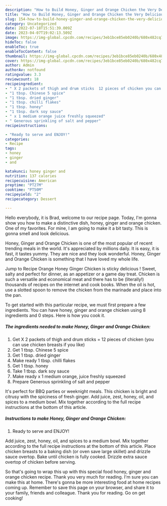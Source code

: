 ```yaml
---
description: "How to Build Honey, Ginger and Orange Chicken the Very Delicious"
title: "How to Build Honey, Ginger and Orange Chicken the Very Delicious"
slug: 154-how-to-build-honey-ginger-and-orange-chicken-the-very-delicious
category: Uncategorized
date: 2022-07-18T15:51:39.009Z
date: 2023-04-07T19:02:13.509Z
image: https://img-global.cpcdn.com/recipes/3eb1bce85eb0240b/680x482cq70/honey-ginger-and-orange-chicken-recipe-main-photo.jpg
hideToc: false
enableToc: true
enableTocContent: false
thumbnail: https://img-global.cpcdn.com/recipes/3eb1bce85eb0240b/680x482cq70/honey-ginger-and-orange-chicken-recipe-main-photo.jpg
cover: https://img-global.cpcdn.com/recipes/3eb1bce85eb0240b/680x482cq70/honey-ginger-and-orange-chicken-recipe-main-photo.jpg
author: Admin
authorAv: notfound
ratingvalue: 3.3
reviewcount: 18
recipeingredient:
- " X 2 packets of thigh and drum sticks  12 pieces of chicken you can use chicken breasts if you like"
- "1 tbsp. Chinese 5 spice"
- "1 tbsp. dried ginger"
- "1 tbsp. chilli flakes"
- "1 tbsp. honey"
- "1 tbsp. dark soy sauce"
- " x 1 medium orange juice freshly squeezed"
- " Generous sprinkling of salt and pepper"
recipeinstructions:

- "Ready to serve and ENJOY!"
categories:
- Recipe
tags:
- honey
- ginger
- and

katakunci: honey ginger and 
nutrition: 137 calories
recipecuisine: American
preptime: "PT27M"
cooktime: "PT50M"
recipeyield: "2"
recipecategory: Dessert

---
```



Hello everybody, it is Brad, welcome to our recipe page. Today, I'm gonna show you how to make a distinctive dish, honey, ginger and orange chicken. One of my favorites. For mine, I am going to make it a bit tasty. This is gonna smell and look delicious.

Honey, Ginger and Orange Chicken is one of the most popular of recent trending meals in the world. It's appreciated by millions daily. It is easy, it is fast, it tastes yummy. They are nice and they look wonderful. Honey, Ginger and Orange Chicken is something that I have loved my whole life.

Jump to Recipe Orange Honey Ginger Chicken is sticky delicious ! Sweet, salty and perfect for dinner, as an appetizer or a game day treat. Chicken is such a versatile and economical meat and there has to be (literally!) thousands of recipes on the internet and cook books. When the oil is hot, use a slotted spoon to remove the chicken from the marinade and place into the pan.


To get started with this particular recipe, we must first prepare a few ingredients. You can have honey, ginger and orange chicken using 8 ingredients and 0 steps. Here is how you cook it.

<!--inarticleads1-->

##### The ingredients needed to make Honey, Ginger and Orange Chicken:

1. Get  X 2 packets of thigh and drum sticks = 12 pieces of chicken (you can use chicken breasts if you like)
1. Get 1 tbsp. Chinese 5 spice
1. Get 1 tbsp. dried ginger
1. Make ready 1 tbsp. chilli flakes
1. Get 1 tbsp. honey
1. Take 1 tbsp. dark soy sauce
1. Make ready  x 1 medium orange, juice freshly squeezed
1. Prepare  Generous sprinkling of salt and pepper


It&#39;s perfect for BBQ parties or weeknight meals. This chicken is bright and citrusy with the spiciness of fresh ginger. Add juice, zest, honey, oil, and spices to a medium bowl. Mix together according to the full recipe instructions at the bottom of this article. 

<!--inarticleads2-->

##### Instructions to make Honey, Ginger and Orange Chicken:


1. Ready to serve and ENJOY!

Add juice, zest, honey, oil, and spices to a medium bowl. Mix together according to the full recipe instructions at the bottom of this article. Place chicken breasts to a baking dish (or oven save large skillet) and drizzle sauce overtop. Bake until chicken is fully cooked. Drizzle extra sauce overtop of chicken before serving. 

So that's going to wrap this up with this special food honey, ginger and orange chicken recipe. Thank you very much for reading. I'm sure you can make this at home. There's gonna be more interesting food at home recipes coming up. Remember to save this page on your browser, and share it to your family, friends and colleague. Thank you for reading. Go on get cooking!
